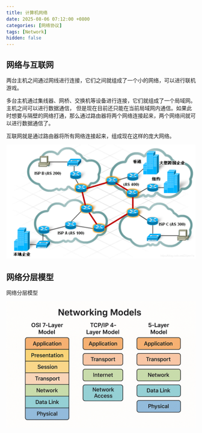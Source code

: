 ```yaml
---
title: 计算机网络
date: 2025-08-06 07:12:00 +0800
categories: [网络协议]
tags: [Network]
hidden: false
---
```


## 网络与互联网

两台主机之间通过网线进行连接，它们之间就组成了一个小的网络，可以进行联机游戏。

多台主机通过集线器、网桥、交换机等设备进行连接，它们就组成了一个局域网。主机之间可以进行数据通信，
但是现在目前还只能在当前局域网内通信。如果此时想要与隔壁的网络打通，那么通过路由器将两个网络连接起来，两个网络间就可以进行数据通信了。

互联网就是通过路由器将所有网络连接起来，组成现在这样的庞大网络。

![](/assets/img/network/1.png)

## 网络分层模型

网络分层模型

![](/assets/img/network/2.png)
